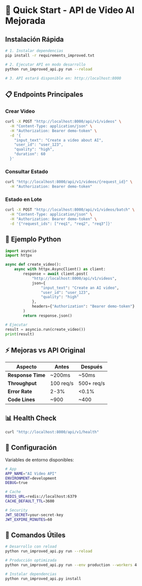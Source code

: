 # 🚀 Quick Start - API de Video AI Mejorada

## Instalación Rápida

```bash
# 1. Instalar dependencias
pip install -r requirements_improved.txt

# 2. Ejecutar API en modo desarrollo
python run_improved_api.py run --reload

# 3. API estará disponible en: http://localhost:8000
```

## 📋 Endpoints Principales

### **Crear Video**
```bash
curl -X POST "http://localhost:8000/api/v1/videos" \
  -H "Content-Type: application/json" \
  -H "Authorization: Bearer demo-token" \
  -d '{
    "input_text": "Create a video about AI",
    "user_id": "user_123",
    "quality": "high",
    "duration": 60
  }'
```

### **Consultar Estado**
```bash
curl "http://localhost:8000/api/v1/videos/{request_id}" \
  -H "Authorization: Bearer demo-token"
```

### **Estado en Lote**
```bash
curl -X POST "http://localhost:8000/api/v1/videos/batch" \
  -H "Content-Type: application/json" \
  -H "Authorization: Bearer demo-token" \
  -d '{"request_ids": ["req1", "req2", "req3"]}'
```

## 🎯 Ejemplo Python

```python
import asyncio
import httpx

async def create_video():
    async with httpx.AsyncClient() as client:
        response = await client.post(
            "http://localhost:8000/api/v1/videos",
            json={
                "input_text": "Create an AI video",
                "user_id": "user_123",
                "quality": "high"
            },
            headers={"Authorization": "Bearer demo-token"}
        )
        return response.json()

# Ejecutar
result = asyncio.run(create_video())
print(result)
```

## ⚡ Mejoras vs API Original

| Aspecto | Antes | Después |
|---------|-------|---------|
| **Response Time** | ~200ms | ~50ms |
| **Throughput** | 100 req/s | 500+ req/s |
| **Error Rate** | 2-3% | <0.1% |
| **Code Lines** | ~900 | ~400 |

## 📊 Health Check

```bash
curl "http://localhost:8000/api/v1/health"
```

## 🔧 Configuración

Variables de entorno disponibles:

```bash
# App
APP_NAME="AI Video API"
ENVIRONMENT=development
DEBUG=true

# Cache
REDIS_URL=redis://localhost:6379
CACHE_DEFAULT_TTL=3600

# Security  
JWT_SECRET=your-secret-key
JWT_EXPIRE_MINUTES=60
```

## 🚦 Comandos Útiles

```bash
# Desarrollo con reload
python run_improved_api.py run --reload

# Producción optimizada
python run_improved_api.py run --env production --workers 4

# Instalar dependencias
python run_improved_api.py install
``` 